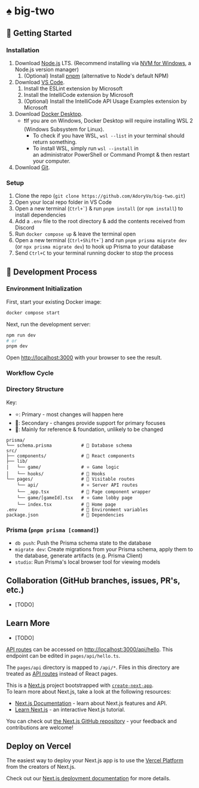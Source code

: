 <h1>♠️ big-two </h1>

## 🚀 Getting Started

### Installation

1. Download [Node.js](https://nodejs.org/en/) LTS. (Recommend installing via [NVM for Windows](https://github.com/coreybutler/nvm-windows), a Node.js version manager)
    1. (Optional) Install [pnpm](https://pnpm.io/installation#using-corepack) (alternative to Node's default NPM)
2. Download [VS Code](https://code.visualstudio.com/).
    1. Install the ESLint extension by Microsoft
    2. Install the IntelliCode extension by Microsoft
    3. (Optional) Install the IntelliCode API Usage Examples extension by Microsoft
3. Download [Docker Desktop](https://www.docker.com/products/docker-desktop).
    - ❗If you are on Windows, Docker Desktop will require installing WSL 2 (Windows Subsystem for Linux). 
      - To check if you have WSL, `wsl --list` in your terminal should return something. 
      - To install WSL, simply run `wsl --install` in an administrator PowerShell or Command Prompt & then restart your computer. 
4. Download [Git](https://git-scm.com/downloads).

### Setup

1. Clone the repo (`git clone https://github.com/AdoryVo/big-two.git`)
2. Open your local repo folder in VS Code
3. Open a new terminal (`` Ctrl+` ``) & run `pnpm install` (or `npm install`) to install dependencies
4. Add a `.env` file to the root directory & add the contents received from Discord
5. Run `docker compose up` & leave the terminal open
6. Open a new terminal (`` Ctrl+Shift+` ``) and run `pnpm prisma migrate dev` (or `npx prisma migrate dev`) to hook up Prisma to your database
7. Send `Ctrl+C` to your terminal running docker to stop the process

## 👷 Development Process

### Environment Initialization

First, start your existing Docker image:

```bash
docker compose start
```

Next, run the development server:

```bash
npm run dev
# or
pnpm dev
```

Open [http://localhost:3000](http://localhost:3000) with your browser to see the result.

### Workflow Cycle

### Directory Structure

Key:
- ⭐: Primary - most changes will happen here
- 📝: Secondary - changes provide support for primary focuses
- 📄: Mainly for reference & foundation, unlikely to be changed
```
prisma/
└── schema.prisma           # 📄 Database schema
src/
├── components/             # 📝 React components
├── lib/
│   └── game/               # ⭐ Game logic
│   └── hooks/              # 📝 Hooks
└── pages/                  # 📄 Visitable routes
    └── api/                # ⭐ Server API routes
    └── _app.tsx            # 📄 Page component wrapper
    └── game/[gameId].tsx   # ⭐ Game lobby page
    └── index.tsx           # 📝 Home page
.env                        # 📝 Environment variables
package.json                # 📄 Dependencies
```

### Prisma (`pnpm prisma [command]`)
- `db push`: Push the Prisma schema state to the database
- `migrate dev`: Create migrations from your Prisma schema, apply them to the database, generate artifacts (e.g. Prisma Client)
- `studio`: Run Prisma's local browser tool for viewing models

## Collaboration (GitHub branches, issues, PR's, etc.)

- [TODO]

## Learn More

- [TODO]

[API routes](https://nextjs.org/docs/api-routes/introduction) can be accessed on [http://localhost:3000/api/hello](http://localhost:3000/api/hello). This endpoint can be edited in `pages/api/hello.ts`.

The `pages/api` directory is mapped to `/api/*`. Files in this directory are treated as [API routes](https://nextjs.org/docs/api-routes/introduction) instead of React pages.

This is a [Next.js](https://nextjs.org/) project bootstrapped with [`create-next-app`](https://github.com/vercel/next.js/tree/canary/packages/create-next-app).  
To learn more about Next.js, take a look at the following resources:

- [Next.js Documentation](https://nextjs.org/docs) - learn about Next.js features and API.
- [Learn Next.js](https://nextjs.org/learn) - an interactive Next.js tutorial.

You can check out [the Next.js GitHub repository](https://github.com/vercel/next.js/) - your feedback and contributions are welcome!

## Deploy on Vercel

The easiest way to deploy your Next.js app is to use the [Vercel Platform](https://vercel.com/new?utm_medium=default-template&filter=next.js&utm_source=create-next-app&utm_campaign=create-next-app-readme) from the creators of Next.js.

Check out our [Next.js deployment documentation](https://nextjs.org/docs/deployment) for more details.
